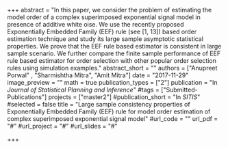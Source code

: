 +++
abstract = "In this paper, we consider the problem of estimating the model order of a complex superimposed exponential signal model in presence of additive white  oise. We use the recently proposed Exponentially Embedded Family (EEF) rule (see [1, 13]) based order estimation technique and study its large sample asymptotic statistical properties. We prove that the EEF rule based estimator is consistent in large sample scenario. We further compare the finite sample performance of EEF rule based estimator for order selection with other popular order selection rules using simulation examples."
abstract_short = ""
authors = ["Anupreet Porwal" , "Sharmishtha Mitra", "Amit Mitra"]
date = "2017-11-29"
image_preview = ""
math = true
publication_types = ["2"]
publication = "In *Journal of Statistical Planning and Inference*"
#tags = ["Submitted-Publications"]
projects = ["master2"]
#publication_short = "In *SITIS*"
#selected = false
title = "Large sample consistency properties of Exponentially Embedded Family (EEF) rule for model order estimation of complex superimposed exponential signal model"
#url_code = ""
url_pdf = "#"
#url_project = "#"
#url_slides = "#"


+++
